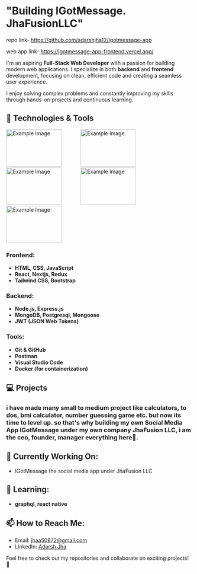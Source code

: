 # "Building IGotMessage. JhaFusionLLC"
repo link- https://github.com/adarshjha12/igotmessage-app

web app link- https://igotmessage-app-frontend.vercel.app/

I'm an aspiring **Full-Stack Web Developer** with a passion for building modern web applications. I specialize in both **backend** and **frontend** development, focusing on clean, efficient code and creating a seamless user experience. 

I enjoy solving complex problems and constantly improving my skills through hands-on projects and continuous learning.

## 🚀 Technologies & Tools

<div>
  <img src="https://miro.medium.com/v2/resize:fit:2000/0*exXLyexwiMZ7Nwsg.png" alt="Example Image" height='100' width="150">
  &nbsp; &nbsp; &nbsp; &nbsp; &nbsp; &nbsp;
  
  <img src="https://encrypted-tbn0.gstatic.com/images?q=tbn:ANd9GcShLkVVZFiwIEqwzm1SXhP7N7_dfIGchUww0w&s" alt="Example Image" height='100' width="150">
  &nbsp; &nbsp; &nbsp; &nbsp; &nbsp; &nbsp;
  
<img src="https://encrypted-tbn0.gstatic.com/images?q=tbn:ANd9GcRJcB4K9EY3wAmEOtTjoJlVZ6xCaEOnc05saQ&s" alt="Example Image" height='100' width="150">
  &nbsp; &nbsp;  &nbsp; &nbsp;  &nbsp; &nbsp;
<img src="https://datapro.in/uploads/89eb94efd5a4418bcbd9db16f8e1977f.png" alt="Example Image" height='100' width="150">
  &nbsp; &nbsp;   &nbsp; &nbsp;   &nbsp; &nbsp;
<img src="https://encrypted-tbn0.gstatic.com/images?q=tbn:ANd9GcS8tK1C7VhYrBF3Ao151YEGWZNIl_eU0GRGKw&s" alt="Example Image" height='100' width="150">

</div>

### Frontend:
- **HTML, CSS, JavaScript**
- **React, Nextjs, Redux**
- **Tailwind CSS, Bootstrap**

### Backend:
- **Node.js, Express.js**
- **MongoDB, Postgresql, Mongoose**
- **JWT (JSON Web Tokens)**

### Tools:
- **Git & GitHub**
- **Postman**
- **Visual Studio Code**
- **Docker (for containerization)**

## 💻 Projects

### i have made many small to medium project like calculators, to dos, bmi calculator, number guessing game etc. but now its time to level up. so that's why building my own Social Media App **IGotMessage** under my own company **JhaFusion LLC**, i am the ceo, founder, manager everything here🤣.

## 🔭 Currently Working On:
- IGotMessage the social media app under JhaFusion LLC

## 🌱 Learning:
- **graphql, react native**

## 📫 How to Reach Me:
- Email: [jhaa50872@gmail.com](mailto:jhaa50872@gmail.com)
- LinkedIn: [Adarsh Jha](https://www.linkedin.com/in/adarsh-jha1/)

Feel free to check out my repositories and collaborate on exciting projects! 🚀

